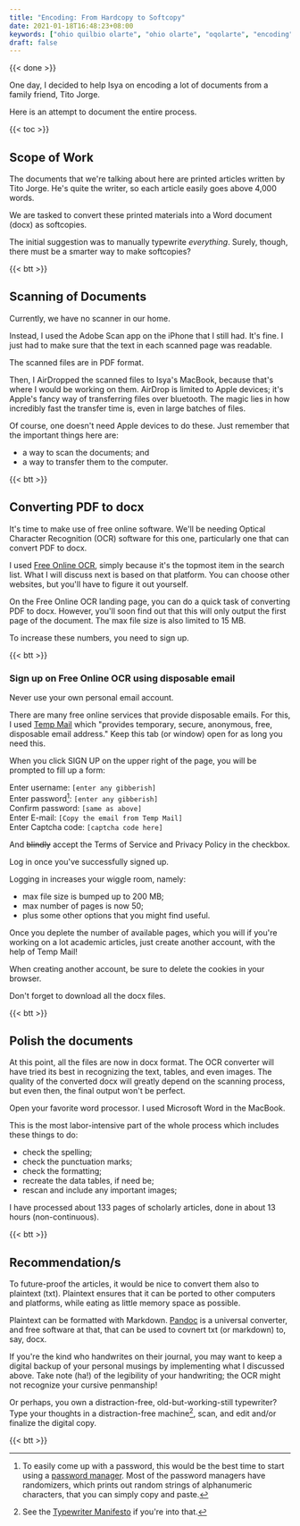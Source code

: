 ```yaml
---
title: "Encoding: From Hardcopy to Softcopy"
date: 2021-01-18T16:48:23+08:00
keywords: ["ohio quilbio olarte", "ohio olarte", "oqolarte", "encoding", "hardcopy to softcopy"]
draft: false
---
```

{{< done >}}

One day, I decided to help Isya on encoding a lot of documents from a family friend, Tito Jorge.

Here is an attempt to document the entire process.

{{< toc >}}
## Scope of Work

The documents that we're talking about here are printed articles written by Tito Jorge.
He's quite the writer, so each article easily goes above 4,000 words.

We are tasked to convert these printed materials into a Word document (docx) as softcopies.

The initial suggestion was to manually typewrite *everything*.
Surely, though, there must be a smarter way to make softcopies?

{{< btt >}}
## Scanning of Documents

Currently, we have no scanner in our home.

Instead, I used the Adobe Scan app on the iPhone that I still had.
It's fine.
I just had to make sure that the text in each scanned page was readable.

The scanned files are in PDF format.

Then, I AirDropped the scanned files to Isya's MacBook, because that's where I would be working on them.
AirDrop is limited to Apple devices;
it's Apple's fancy way of transferring files over bluetooth.
The magic lies in how incredibly fast the transfer time is, even in large batches of files.

Of course, one doesn't need Apple devices to do these.
Just remember that the important things here are:
- a way to scan the documents; and 
- a way to transfer them to the computer.

{{< btt >}}
## Converting PDF to docx

It's time to make use of free online software.
We'll be needing Optical Character Recognition (OCR) software for this one, particularly one that can convert PDF to docx.

I used [Free Online OCR](https://www.onlineocr.net), simply because it's the topmost item in the search list.
What I will discuss next is based on that platform.
You can choose other websites, but you'll have to figure it out yourself.

On the Free Online OCR landing page, you can do a quick task of converting PDF to docx.
However, you'll soon find out that this will only output the first page of the document.
The max file size is also limited to 15 MB.

To increase these numbers, you need to sign up.

{{< btt >}}
### Sign up on Free Online OCR using disposable email

Never use your own personal email account.

There are many free online services that provide disposable emails.
For this, I used [Temp Mail](https://temp-mail.org) which "provides temporary, secure, anonymous, free, disposable email address."
Keep this tab (or window) open for as long you need this.

When you click SIGN UP on the upper right of the page, you will be prompted to fill up a form:

Enter username: `[enter any gibberish]`  
Enter password[^pw]: `[enter any gibberish]`  
Confirm password: `[same as above]`  
Enter E-mail: `[Copy the email from Temp Mail]`  
Enter Captcha code: `[captcha code here]`  

And ~~blindly~~ accept the Terms of Service and Privacy Policy in the checkbox.

Log in once you've successfully signed up.

Logging in increases your wiggle room, namely:
- max file size is bumped up to 200 MB;
- max number of pages is now 50;
- plus some other options that you might find useful.

Once you deplete the number of available pages, which you will if you're working on a lot academic articles, just create another account, with the help of Temp Mail!

When creating another account, be sure to delete the cookies in your browser.

Don't forget to download all the docx files.

{{< btt >}}
## Polish the documents 

At this point, all the files are now in docx format.
The OCR converter will have tried its best in recognizing the text, tables, and even images.
The quality of the converted docx will greatly depend on the scanning process, but even then, the final output won't be perfect.

Open your favorite word processor.
I used Microsoft Word in the MacBook.

This is the most labor-intensive part of the whole process which includes these things to do:
- check the spelling;
- check the punctuation marks;
- check the formatting;
- recreate the data tables, if need be;
- rescan and include any important images;

I have processed about 133 pages of scholarly articles, done in about 13 hours (non-continuous).

{{< btt >}}
## Recommendation/s

To future-proof the articles, it would be nice to convert them also to plaintext (txt). 
Plaintext ensures that it can be ported to other computers and platforms, while eating as little memory space as possible.

Plaintext can be formatted with Markdown.
[Pandoc](https://pandoc.org) is a universal converter, and free software at that, that can be used to covnert txt (or markdown) to, say, docx.

If you're the kind who handwrites on their journal, you may want to keep a digital backup of your personal musings by implementing what I discussed above.
Take note (ha!) of the legibility of your handwriting;
the OCR might not recognize your cursive penmanship!

Or perhaps, you own a distraction-free, old-but-working-still typewriter?
Type your thoughts in a distraction-free machine[^typewriter], scan, and edit and/or finalize the digital copy.

{{< btt >}}

[^pw]: To easily come up with a password, this would be the best time to start using a [password manager](https://www.privacytools.io/secure-password-manager/).
Most of the password managers have randomizers, which prints out random strings of alphanumeric characters, that you can simply copy and paste.
[^typewriter]: See the [Typewriter Manifesto](https://typewriterrevolution.com/manifesto) if you're into that.
